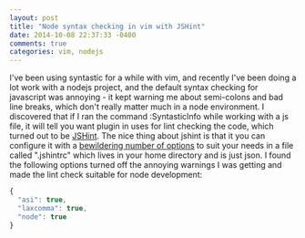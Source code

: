 ```yaml
---
layout: post
title: "Node syntax checking in vim with JSHint"
date: 2014-10-08 22:37:33 -0400
comments: true
categories: vim, nodejs 
---
```


I've been using syntastic for a while with vim, and recently I've been doing a lot work with a nodejs project, and the default syntax checking for javascript was annoying - it kept warning me about semi-colons and bad line breaks, which don't really matter much in a node environment. I discovered that if I ran the command :SyntasticInfo while working with a js file, it will tell you want plugin in uses for lint checking the code, which turned out to be [JSHint](http://jshint.com/). The nice thing about jshint is that it you can configure it with a [bewildering number of options](http://jshint.com/docs/options/) to suit your needs in a file called ".jshintrc" which lives in your home directory and is just json. I found the following options turned off the annoying warnings I was getting and made the lint check suitable for node development:

```javascript
{
  "asi": true,
  "laxcomma": true,
  "node": true
}
```
